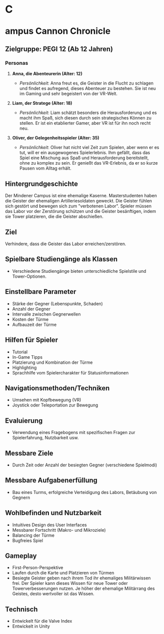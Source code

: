 # <p style="font-size: larger;">C</p>ampus **C**annon **C**hronicle

## Zielgruppe: PEGI 12 (Ab 12 Jahren)

### Personas

1. **Anna, die Abenteurerin (Alter: 12)**
   - *Persönlichkeit*: Anna freut es, die Geister in die Flucht zu schlagen und findet es aufregend, dieses Abenteuer zu bestehen. Sie ist neu im Gaming und sehr begeistert von der VR-Welt.

2. **Liam, der Stratege (Alter: 18)**
   - *Persönlichkeit*: Liam schätzt besonders die Herausforderung und es macht ihm Spaß, sich diesen durch sein strategisches Können zu stellen. Er ist ein etablierter Gamer, aber VR ist für ihn noch recht neu.

3. **Oliver, der Gelegenheitsspieler (Alter: 35)**
   - *Persönlichkeit*: Oliver hat nicht viel Zeit zum Spielen, aber wenn er es tut, will er ein ausgewogenes Spielerlebnis. Ihm gefällt, dass das Spiel eine Mischung aus Spaß und Herausforderung bereitstellt, ohne zu komplex zu sein. Er genießt das VR-Erlebnis, da er so kurze Pausen vom Alltag erhält.

## Hintergrundgeschichte

Der Mindener Campus ist eine ehemalige Kaserne. Masterstudenten haben die Geister der ehemaligen Artilleriesoldaten geweckt. Die Geister fühlen sich gestört und bewegen sich zum "verbotenen Labor". Spieler müssen das Labor vor der Zerstörung schützen und die Geister besänftigen, indem sie Tower platzieren, die die Geister abschießen.

## Ziel

Verhindere, dass die Geister das Labor erreichen/zerstören.

## Spielbare Studiengänge als Klassen

- Verschiedene Studiengänge bieten unterschiedliche Spielstile und Tower-Optionen.

## Einstellbare Parameter

- Stärke der Gegner (Lebenspunkte, Schaden)
- Anzahl der Gegner
- Intervalle zwischen Gegnerwellen
- Kosten der Türme
- Aufbauzeit der Türme

## Hilfen für Spieler

- Tutorial
- In-Game Tipps
- Platzierung und Kombination der Türme
- Highlighting
- Sprachhilfe vom Spielercharakter für Statusinformationen

## Navigationsmethoden/Techniken

- Umsehen mit Kopfbewegung (VR)
- Joystick oder Teleportation zur Bewegung

## Evaluierung

- Verwendung eines Fragebogens mit spezifischen Fragen zur Spielerfahrung, Nutzbarkeit usw.

## Messbare Ziele

- Durch Zeit oder Anzahl der besiegten Gegner (verschiedene Spielmodi)

## Messbare Aufgabenerfüllung

- Bau eines Turms, erfolgreiche Verteidigung des Labors, Betäubung von Gegnern

## Wohlbefinden und Nutzbarkeit

- Intuitives Design des User Interfaces
- Messbarer Fortschritt (Makro- und Mikroziele)
- Balancing der Türme
- Bugfreies Spiel

## Gameplay

- First-Person-Perspektive
- Laufen durch die Karte und Platzieren von Türmen
- Besiegte Geister geben nach ihrem Tod ihr ehemaliges Militärwissen frei. Der Spieler kann dieses Wissen für neue Tower oder Towerverbesserungen nutzen. Je höher der ehemalige Militärrang des Geistes, desto wertvoller ist das Wissen.

## Technisch

- Entwickelt für die Valve Index
- Entwickelt in Unity
